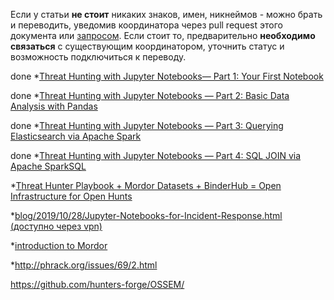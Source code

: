 Если у статьи __не стоит__ никаких знаков, имен, никнеймов - можно брать и переводить, уведомив координатора через pull request этого документа или [запросом](https://github.com/l1c3t/RuInfoSec/issues). Если стоит то, предварительно __необходимо связаться__ с существующим координатором, уточнить статус и возможность подключиться к переводу.

done *[Threat Hunting with Jupyter Notebooks— Part 1: Your First Notebook](https://posts.specterops.io/threat-hunting-with-jupyter-notebooks-part-1-your-first-notebook-9a99a781fde7)

done *[Threat Hunting with Jupyter Notebooks — Part 2: Basic Data Analysis with Pandas](https://posts.specterops.io/threat-hunting-with-jupyter-notebooks-part-2-basic-data-analysis-with-pandas-80d1400ab6ee)

done *[Threat Hunting with Jupyter Notebooks — Part 3: Querying Elasticsearch via Apache Spark](https://posts.specterops.io/threat-hunting-with-jupyter-notebooks-part-3-querying-elasticsearch-via-apache-spark-670054cd9d47)

done *[Threat Hunting with Jupyter Notebooks — Part 4: SQL JOIN via Apache SparkSQL](https://posts.specterops.io/threat-hunting-with-jupyter-notebooks-part-4-sql-join-via-apache-sparksql-6630928c931e)

 *[Threat Hunter Playbook + Mordor Datasets + BinderHub = Open Infrastructure for Open Hunts](https://medium.com/threat-hunters-forge/threat-hunter-playbook-mordor-datasets-binderhub-open-infrastructure-for-open-8c8aee3d8b4)

 *[blog/2019/10/28/Jupyter-Notebooks-for-Incident-Response.html (доступно через vpn)](https://www.netscylla.com/blog/2019/10/28/Jupyter-Notebooks-for-Incident-Response.html)

 *[introduction to Mordor](https://mordordatasets.com/introduction)

 *http://phrack.org/issues/69/2.html
 
 https://github.com/hunters-forge/OSSEM/
